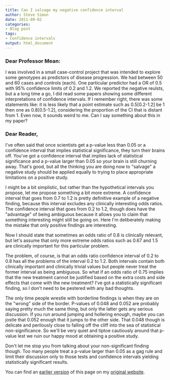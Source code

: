 ```yaml
---
title: Can I salvage my negative confidence interval
author: Steve Simon
date: 2011-09-02
categories:
- Blog post
tags:
- Confidence intervals
output: html_document
---
```


### Dear Professor Mean:

I was involved in a small case-control project that was intended to explore some genotypes as predictors of disease progression. We had between 50 and 60 cases and controls (each). One particular predictor had a OR of 0.5 with 95% confidence limits of 0.2 and 1.2. We reported the negative reulsts, but a a long time a go, I did read some papers showing some different interpretations of confidence intervals. If I remember right, there was some statements like: it is less likely that a point estimate such as 0.5[0.2-1.2] be 1 then one as 0.8[0.5-1.2], considering the proportion of the CI that is distant from 1. Even now, it sounds weird to me. Can I say something about this in my paper?

<!---More--->

### Dear Reader,

I've often said that once scientists get a p-value less than 0.05 or a confidence interval that implies statistical significance, they turn their brains off. You've got a confidence interval that implies lack of statistical significance and a p-value larger than 0.05 so your brain is still churning away. That's good, but all the thinking you are doing now to "salvage" a negative study should be applied equally to trying to place appropriate limitations on a positive study.

I might be a bit simplistic, but rather than the hypothetical intervals you propose, let me propose something a bit more extreme. A confidence interval that goes from 0.7 to 1.2 is pretty definitive example of a negative finding, because this interval excludes any clinically interesting odds ratios. The confidence interval that goes from 0.2 to 1.2, though does have the "advantage" of being ambiguous because it allows you to claim that something interesting might still be going on. Here I'm deliberately making the mistake that only positive findings are interesting.

Now I should state that sometimes an odds ratio of 0.8 is clinically relevant, but let's assume that only more extreme odds ratios such as 0.67 and 1.5 are clinically important for this particular problem.

The problem, of course, is that an odds ratio confidence interval of 0.2 to 0.8 has all the problems of the interval 0.2 to 1.2. Both intervals contain both clinically important and clinically trivial values but people never treat the former interval as being ambiguous. So what if an odds ratio of 0.75 implies that the new treatment cannot be justified based on the extra costs and side effects that come with the new treatment? I've got a statistically significant finding, so I don't need to be pestered with any bad thoughts.

The only time people wrestle with borderline findings is when they are on the "wrong" side of the border. P-values of 0.048 and 0.052 are probably saying pretty much the same thing, but only the latter gets any serious discussion. If you run around jumping and hollering enough, maybe you can jostle that 0.052 enough that it jumps to the other side. That 0.048 though is delicate and perilously close to falling off the cliff into the sea of statistical non-significance. So we'll be very quiet and tiptoe cautiously around that p-value lest we ruin our happy mood at obtaining a positive study.

Don't let me stop you from talking about your non-significant finding though. Too many people treat a p-value larger than 0.05 as a gag rule and limit their discussion only to those tests and confidence intervals yielding statistically significant results.

You can find an [earlier version][sim1] of this page on my [original website][sim2].

[sim1]: http://www.pmean.com/11/NegativeInterval.html
[sim2]: http://www.pmean.com/original_site.html 
